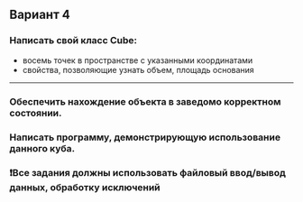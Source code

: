 ﻿## Вариант 4
### Написать свой класс Сube:
- восемь точек в пространстве с указанными координатами
- свойства, позволяющие узнать объем, площадь основания
___
### Обеспечить нахождение объекта в заведомо корректном состоянии.
### Написать программу, демонстрирующую использование данного куба.
### :heavy_exclamation_mark:Все задания должны использовать файловый ввод/вывод данных, обработку исключений